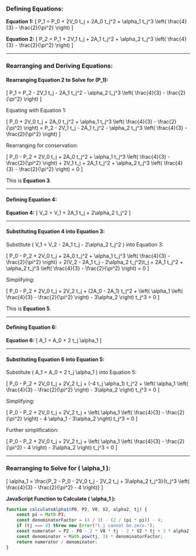 ### Defining Equations:

**Equation 1:**
\[
P_1 = P_0 + 2V_0 t_j + 2A_0 t_j^2 + \alpha_1 t_j^3 \left( \frac{4}{3} - \frac{2}{\pi^2} \right)
\]

**Equation 2:**
\[
P_2 = P_1 + 2V_1 t_j + 2A_1 t_j^2 + \alpha_2 t_j^3 \left( \frac{4}{3} - \frac{2}{\pi^2} \right)
\]

---

### Rearranging and Deriving Equations:

#### Rearranging Equation 2 to Solve for \(P_1\):

\[
P_1 = P_2 - 2V_1 t_j - 2A_1 t_j^2 - \alpha_2 t_j^3 \left( \frac{4}{3} - \frac{2}{\pi^2} \right)
\]

Equating with Equation 1:

\[
P_0 + 2V_0 t_j + 2A_0 t_j^2 + \alpha_1 t_j^3 \left( \frac{4}{3} - \frac{2}{\pi^2} \right) = P_2 - 2V_1 t_j - 2A_1 t_j^2 - \alpha_2 t_j^3 \left( \frac{4}{3} - \frac{2}{\pi^2} \right)
\]

Rearranging for conservation:

\[
P_0 - P_2 + 2V_0 t_j + 2A_0 t_j^2 + \alpha_1 t_j^3 \left( \frac{4}{3} - \frac{2}{\pi^2} \right) + 2V_1 t_j + 2A_1 t_j^2 + \alpha_2 t_j^3 \left( \frac{4}{3} - \frac{2}{\pi^2} \right) = 0
\]

This is **Equation 3**.

---

#### Defining Equation 4:

**Equation 4:**
\[
V_2 = V_1 + 2A_1 t_j + 2\alpha_2 t_j^2
\]

---

#### Substituting Equation 4 into Equation 3:

Substitute \( V_1 = V_2 - 2A_1 t_j - 2\alpha_2 t_j^2 \) into Equation 3:

\[
P_0 - P_2 + 2V_0 t_j + 2A_0 t_j^2 + \alpha_1 t_j^3 \left( \frac{4}{3} - \frac{2}{\pi^2} \right) + 2(V_2 - 2A_1 t_j - 2\alpha_2 t_j^2)t_j + 2A_1 t_j^2 + \alpha_2 t_j^3 \left( \frac{4}{3} - \frac{2}{\pi^2} \right) = 0
\]

Simplifying:

\[
P_0 - P_2 + 2V_0 t_j + 2V_2 t_j + (2A_0 - 2A_1) t_j^2 + \left( \alpha_1 \left( \frac{4}{3} - \frac{2}{\pi^2} \right) - 3\alpha_2 \right) t_j^3 = 0
\]

This is **Equation 5**.

---

#### Defining Equation 6:

**Equation 6:**
\[
A_1 = A_0 + 2 t_j \alpha_1
\]

---

#### Substituting Equation 6 into Equation 5:

Substitute \( A_1 = A_0 + 2 t_j \alpha_1 \) into Equation 5:

\[
P_0 - P_2 + 2V_0 t_j + 2V_2 t_j + (-4 t_j \alpha_1) t_j^2 + \left( \alpha_1 \left( \frac{4}{3} - \frac{2}{\pi^2} \right) - 3\alpha_2 \right) t_j^3 = 0
\]

Simplifying:

\[
P_0 - P_2 + 2V_0 t_j + 2V_2 t_j + \left( \alpha_1 \left( \frac{4}{3} - \frac{2}{\pi^2} \right) - 4 \alpha_1 - 3\alpha_2 \right) t_j^3 = 0
\]

Further simplification:

\[
P_0 - P_2 + 2V_0 t_j + 2V_2 t_j + \left( \alpha_1 \left( \frac{4}{3} - \frac{2}{\pi^2} - 4 \right) - 3\alpha_2 \right) t_j^3 = 0
\]

---

### Rearranging to Solve for \( \alpha_1 \):

\[
\alpha_1 = \frac{P_2 - P_0 - 2V_0 t_j - 2V_2 t_j + 3\alpha_2 t_j^3}{t_j^3 \left( \frac{4}{3} - \frac{2}{\pi^2} - 4 \right)}
\]

**JavaScript Function to Calculate \( \alpha_1 \):**

```javascript
function calculateAlpha1(P0, P2, V0, V2, alpha2, tj) {
    const pi = Math.PI;
    const denominatorFactor = (4 / 3) - (2 / (pi * pi)) - 4;
    if (tj === 0) throw new Error("t_j cannot be zero.");
    const numerator = P2 - P0 - 2 * V0 * tj - 2 * V2 * tj + 3 * alpha2 * Math.pow(tj, 3);
    const denominator = Math.pow(tj, 3) * denominatorFactor;
    return numerator / denominator;
}


